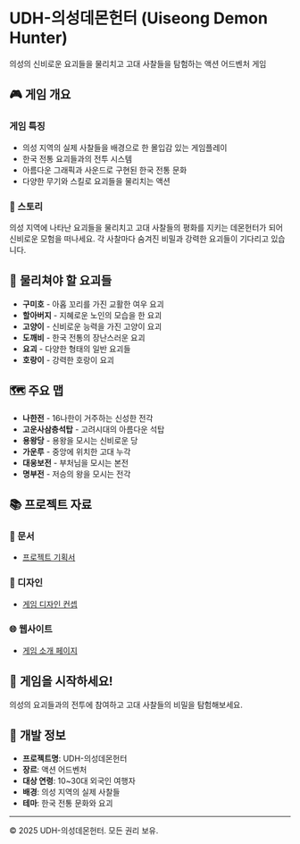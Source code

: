 # UDH-의성데몬헌터 (Uiseong Demon Hunter)

의성의 신비로운 요괴들을 물리치고 고대 사찰들을 탐험하는 액션 어드벤처 게임

## 🎮 게임 개요

### 게임 특징

- 의성 지역의 실제 사찰들을 배경으로 한 몰입감 있는 게임플레이
- 한국 전통 요괴들과의 전투 시스템
- 아름다운 그래픽과 사운드로 구현된 한국 전통 문화
- 다양한 무기와 스킬로 요괴들을 물리치는 액션

### 📖 스토리

의성 지역에 나타난 요괴들을 물리치고 고대 사찰들의 평화를 지키는 데몬헌터가 되어 신비로운 모험을 떠나세요. 각 사찰마다 숨겨진 비밀과 강력한 요괴들이 기다리고 있습니다.

## 🐺 물리쳐야 할 요괴들

- **구미호** - 아홉 꼬리를 가진 교활한 여우 요괴
- **할아버지** - 지혜로운 노인의 모습을 한 요괴
- **고양이** - 신비로운 능력을 가진 고양이 요괴
- **도깨비** - 한국 전통의 장난스러운 요괴
- **요괴** - 다양한 형태의 일반 요괴들
- **호랑이** - 강력한 호랑이 요괴

## 🗺️ 주요 맵

- **나한전** - 16나한이 거주하는 신성한 전각
- **고운사삼층석탑** - 고려시대의 아름다운 석탑
- **용왕당** - 용왕을 모시는 신비로운 당
- **가운루** - 중앙에 위치한 고대 누각
- **대웅보전** - 부처님을 모시는 본전
- **명부전** - 저승의 왕을 모시는 전각

## 📚 프로젝트 자료

### 📄 문서

- [프로젝트 기획서](https://docs.google.com/document/d/1yTpzz_hOQ9xGgr0uXjwxdZvVlV-2pYaABc2VqbgEuxk/edit?tab=t.0#heading=h.tnstj8nyeqx0)

### 🎨 디자인

- [게임 디자인 컨셉](https://www.canva.com/design/DAGv1bjKoEE/O5zMtTAHsiyidI5D8-F74A/edit)

### 🌐 웹사이트

- [게임 소개 페이지](https://udh-lovat.vercel.app/landing)

## 🚀 게임을 시작하세요!

의성의 요괴들과의 전투에 참여하고 고대 사찰들의 비밀을 탐험해보세요.

## 📝 개발 정보

- **프로젝트명**: UDH-의성데몬헌터
- **장르**: 액션 어드벤처
- **대상 연령**: 10~30대 외국인 여행자
- **배경**: 의성 지역의 실제 사찰들
- **테마**: 한국 전통 문화와 요괴

---

© 2025 UDH-의성데몬헌터. 모든 권리 보유.
